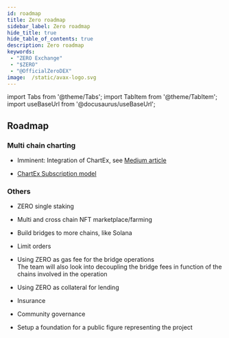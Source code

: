 ```yaml
---
id: roadmap
title: Zero roadmap
sidebar_label: Zero roadmap
hide_title: true
hide_table_of_contents: true
description: Zero roadmap
keywords:
 - "ZERO Exchange"
 - "$ZERO"
 - "@OfficialZeroDEX"
image:  /static/avax-logo.svg
---
```


import Tabs from '@theme/Tabs';
import TabItem from '@theme/TabItem';
import useBaseUrl from '@docusaurus/useBaseUrl';

## Roadmap

### Multi chain charting
* Imminent: Integration of ChartEx, see [Medium article](https://medium.com/@OfficialZeroDex/chartex-brings-omnichain-charting-to-0-exchange-9ca040298029)

* [ChartEx Subscription model](https://chartexpro.medium.com/new-economic-model-subscription-updates-1a9c34b731be)


### Others
* ZERO single staking

* Multi and cross chain NFT marketplace/farming

* Build bridges to more chains, like Solana

* Limit orders

* Using ZERO as gas fee for the bridge operations  
The team will also look into decoupling the bridge fees in function of the chains involved in the operation

* Using ZERO as collateral for lending

* Insurance

* Community governance

* Setup a foundation for a public figure representing the project

